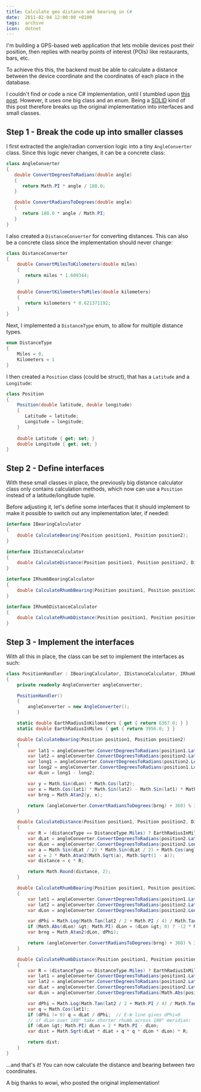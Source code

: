 ```yaml
---
title: Calculate geo distance and bearing in C#
date:  2011-02-04 12:00:00 +0100
tags:  archive
icon:  dotnet
---
```


I'm building a GPS-based web application that lets mobile devices post their position, then replies with nearby points of interest (POIs) like restaurants, bars, etc.

To achieve this this, the backend must be able to calculate a distance between the device coordinate and the coordinates of each place in the database. 

I couldn't find or code a nice C# implementation, until I stumbled upon [this post](http://myxaab.wordpress.com/2010/09/02/calculate-distance-bearing-between-geolocation/). However, it uses one big class and an enum. Being a [SOLID](https://en.wikipedia.org/wiki/SOLID) kind of this post therefore breaks up the original implementation into interfaces and small classes.


## Step 1 - Break the code up into smaller classes

I first extracted the angle/radian conversion logic into a tiny `AngleConverter` class. Since this logic never changes, it can be a concrete class:

```csharp
class AngleConverter
{
   double ConvertDegreesToRadians(double angle)
   {
      return Math.PI * angle / 180.0;
   }	

   double ConvertRadiansToDegrees(double angle)
   {
      return 180.0 * angle / Math.PI;
   }
}
```

I also created a `DistanceConverter` for converting distances. This can also be a concrete class since the implementation should never change:

```csharp
class DistanceConverter
{
    double ConvertMilesToKilometers(double miles)
    {
       return miles * 1.609344;
    }	

    double ConvertKilometersToMiles(double kilometers)
    {
       return kilometers * 0.621371192;
    }
}
```

Next, I implemented a `DistanceType` enum, to allow for multiple distance types.

```csharp
enum DistanceType
{
    Miles = 0,
    Kilometers = 1
}
```

I then created a `Position` class (could be struct), that has a `Latitude` and a `Longitude`:

```csharp
class Position
{
    Position(double latitude, double longitude)
    {
       Latitude = latitude;
       Longitude = longitude;
    }
	 
    double Latitude { get; set; }
    double Longitude { get; set; }
}
```


## Step 2 - Define interfaces

With these small classes in place, the previously big distance calculator class only contains calculation methods, which now can use a `Position` instead of a latitude/longitude tuple.

Before adjusting it, let's define some interfaces that it should implement to make it possible to switch out any implementation later, if needed:

```csharp
interface IBearingCalculator
{
    double CalculateBearing(Position position1, Position position2);
}

interface IDistanceCalculator
{
    double CalculateDistance(Position position1, Position position2, DistanceType distanceType1);
}

interface IRhumbBearingCalculator
{
    double CalculateRhumbBearing(Position position1, Position position2);
}

interface IRhumbDistanceCalculator
{
    double CalculateRhumbDistance(Position position1, Position position2, DistanceType distanceType);
}
```


## Step 3 - Implement the interfaces

With all this in place, the class can be set to implement the interfaces as such:

```csharp
class PositionHandler : IBearingCalculator, IDistanceCalculator, IRhumbBearingCalculator, IRhumbDistanceCalculator
{
    private readonly AngleConverter angleConverter;

    PositionHandler()
    {
        angleConverter = new AngleConverter();
    }

    static double EarthRadiusInKilometers { get { return 6367.0; } }
    static double EarthRadiusInMiles { get { return 3956.0; } }

    double CalculateBearing(Position position1, Position position2)
    {
        var lat1 = angleConverter.ConvertDegreesToRadians(position1.Latitude);
        var lat2 = angleConverter.ConvertDegreesToRadians(position2.Latitude);
        var long1 = angleConverter.ConvertDegreesToRadians(position2.Longitude);
        var long2 = angleConverter.ConvertDegreesToRadians(position1.Longitude);
        var dLon = long1 - long2;

        var y = Math.Sin(dLon) * Math.Cos(lat2);
        var x = Math.Cos(lat1) * Math.Sin(lat2) - Math.Sin(lat1) * Math.Cos(lat2) * Math.Cos(dLon);
        var brng = Math.Atan2(y, x);

        return (angleConverter.ConvertRadiansToDegrees(brng) + 360) % 360;
    }

    double CalculateDistance(Position position1, Position position2, DistanceType distanceType)
    {
        var R = (distanceType == DistanceType.Miles) ? EarthRadiusInMiles : EarthRadiusInKilometers;
        var dLat = angleConverter.ConvertDegreesToRadians(position2.Latitude) - angleConverter.ConvertDegreesToRadians(position1.Latitude);
        var dLon = angleConverter.ConvertDegreesToRadians(position2.Longitude) - angleConverter.ConvertDegreesToRadians(position1.Longitude);
        var a = Math.Sin(dLat / 2) * Math.Sin(dLat / 2) + Math.Cos(angleConverter.ConvertDegreesToRadians(position1.Latitude)) * Math.Cos(angleConverter.ConvertDegreesToRadians(position2.Latitude)) * Math.Sin(dLon / 2) * Math.Sin(dLon / 2);
        var c = 2 * Math.Atan2(Math.Sqrt(a), Math.Sqrt(1 - a));
        var distance = c * R;

        return Math.Round(distance, 2);
    }

    double CalculateRhumbBearing(Position position1, Position position2)
    {
        var lat1 = angleConverter.ConvertDegreesToRadians(position1.Latitude);
        var lat2 = angleConverter.ConvertDegreesToRadians(position2.Latitude);
        var dLon = angleConverter.ConvertDegreesToRadians(position2.Longitude - position1.Longitude);

        var dPhi = Math.Log(Math.Tan(lat2 / 2 + Math.PI / 4) / Math.Tan(lat1 / 2 + Math.PI / 4));
        if (Math.Abs(dLon) &gt; Math.PI) dLon = (dLon &gt; 0) ? -(2 * Math.PI - dLon) : (2 * Math.PI + dLon);
        var brng = Math.Atan2(dLon, dPhi);

        return (angleConverter.ConvertRadiansToDegrees(brng) + 360) % 360;
    }

    double CalculateRhumbDistance(Position position1, Position position2, DistanceType distanceType)
    {
        var R = (distanceType == DistanceType.Miles) ? EarthRadiusInMiles : EarthRadiusInKilometers;
        var lat1 = angleConverter.ConvertDegreesToRadians(position1.Latitude);
        var lat2 = angleConverter.ConvertDegreesToRadians(position2.Latitude);
        var dLat = angleConverter.ConvertDegreesToRadians(position2.Latitude - position1.Latitude);
        var dLon = angleConverter.ConvertDegreesToRadians(Math.Abs(position2.Longitude - position1.Longitude));

        var dPhi = Math.Log(Math.Tan(lat2 / 2 + Math.PI / 4) / Math.Tan(lat1 / 2 + Math.PI / 4));
        var q = Math.Cos(lat1);
        if (dPhi != 0) q = dLat / dPhi;  // E-W line gives dPhi=0
        // if dLon over 180° take shorter rhumb across 180° meridian:
        if (dLon &gt; Math.PI) dLon = 2 * Math.PI - dLon;
        var dist = Math.Sqrt(dLat * dLat + q * q * dLon * dLon) * R;

        return dist;
    }
}
```

...and that's it! You can now calculate the distance and bearing between two coordinates.

A big thanks to wowi, who posted the original implementation!